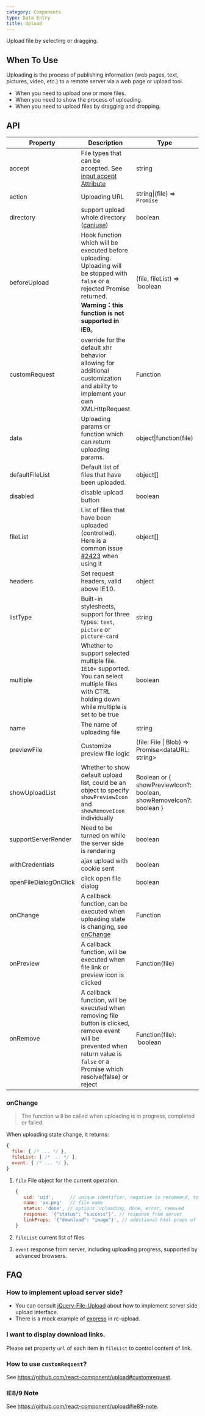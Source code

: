 ```yaml
---
category: Components
type: Data Entry
title: Upload
---
```


Upload file by selecting or dragging.

## When To Use

Uploading is the process of publishing information (web pages, text, pictures, video, etc.) to a remote server via a web page or upload tool.

- When you need to upload one or more files.
- When you need to show the process of uploading.
- When you need to upload files by dragging and dropping.

## API

| Property | Description | Type | Default | Version |
| --- | --- | --- | --- | --- |
| accept | File types that can be accepted. See [input accept Attribute](https://developer.mozilla.org/en-US/docs/Web/HTML/Element/input/file#accept) | string | - | 3.0.0 |
| action | Uploading URL | string\|(file) => `Promise` | - | 3.0.0 |
| directory | support upload whole directory ([caniuse](https://caniuse.com/#feat=input-file-directory)) | boolean | false | 3.7.0 |
| beforeUpload | Hook function which will be executed before uploading. Uploading will be stopped with `false` or a rejected Promise returned. **Warning：this function is not supported in IE9**。 | (file, fileList) => `boolean | Promise` | - | 3.0.0 |
| customRequest | override for the default xhr behavior allowing for additional customization and ability to implement your own XMLHttpRequest | Function | - | 3.0.0 |
| data | Uploading params or function which can return uploading params. | object\|function(file) | - | 3.0.0 |
| defaultFileList | Default list of files that have been uploaded. | object\[] | - | 3.0.0 |
| disabled | disable upload button | boolean | false | 3.0.0 |
| fileList | List of files that have been uploaded (controlled). Here is a common issue [#2423](https://github.com/ant-design/ant-design/issues/2423) when using it | object\[] | - | 3.0.0 |
| headers | Set request headers, valid above IE10. | object | - | 3.0.0 |
| listType | Built-in stylesheets, support for three types: `text`, `picture` or `picture-card` | string | 'text' | 3.0.0 |
| multiple | Whether to support selected multiple file. `IE10+` supported. You can select multiple files with CTRL holding down while multiple is set to be true | boolean | false | 3.0.0 |
| name | The name of uploading file | string | 'file' | 3.0.0 |
| previewFile | Customize preview file logic | (file: File \| Blob) => Promise<dataURL: string> | - | 3.17.0 |
| showUploadList | Whether to show default upload list, could be an object to specify `showPreviewIcon` and `showRemoveIcon` individually | Boolean or { showPreviewIcon?: boolean, showRemoveIcon?: boolean } | true | 3.0.0 |
| supportServerRender | Need to be turned on while the server side is rendering | boolean | false | 3.0.0 |
| withCredentials | ajax upload with cookie sent | boolean | false | 3.0.0 |
| openFileDialogOnClick | click open file dialog | boolean | true | 3.10.0 |
| onChange | A callback function, can be executed when uploading state is changing, see [onChange](#onChange) | Function | - | 3.0.0 |
| onPreview | A callback function, will be executed when file link or preview icon is clicked | Function(file) | - | 3.0.0 |
| onRemove | A callback function, will be executed when removing file button is clicked, remove event will be prevented when return value is `false` or a Promise which resolve(false) or reject | Function(file): `boolean | Promise` | - | 3.0.0 |

### onChange

> The function will be called when uploading is in progress, completed or failed.

When uploading state change, it returns:

```js
{
  file: { /* ... */ },
  fileList: [ /* ... */ ],
  event: { /* ... */ },
}
```

1. `file` File object for the current operation.

   ```js
   {
      uid: 'uid',      // unique identifier, negative is recommend, to prevent interference with internal generated id
      name: 'xx.png'   // file name
      status: 'done', // options：uploading, done, error, removed
      response: '{"status": "success"}', // response from server
      linkProps: '{"download": "image"}', // additional html props of file link
   }
   ```

2. `fileList` current list of files
3. `event` response from server, including uploading progress, supported by advanced browsers.

## FAQ

### How to implement upload server side?

- You can consult [jQuery-File-Upload](https://github.com/blueimp/jQuery-File-Upload/wiki#server-side) about how to implement server side upload interface.
- There is a mock example of [express](https://github.com/react-component/upload/blob/master/server.js) in rc-upload.

### I want to display download links.

Please set property `url` of each item in `fileList` to control content of link.

### How to use `customRequest`?

See <https://github.com/react-component/upload#customrequest>.

### IE8/9 Note

See <https://github.com/react-component/upload#ie89-note>.
